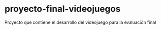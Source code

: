 # proyecto-final-videojuegos
Proyecto que contiene el desarrollo del videojuego para la evaluación final
